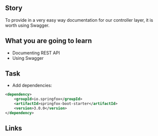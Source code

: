 ## Story
To provide in a very easy way documentation for our controller layer, it is worth using Swagger.

## What you are going to learn
- Documenting REST API
- Using Swagger


## Task
- Add dependencies:
```xml
<dependency>
    <groupId>io.springfox</groupId>
    <artifactId>springfox-boot-starter</artifactId>
    <version>3.0.0</version>
</dependency>
```


## Links

